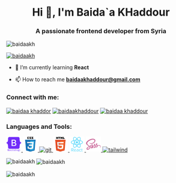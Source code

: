 <h1 align="center">Hi 👋, I'm Baida`a KHaddour</h1>
<h3 align="center">A passionate frontend developer from Syria</h3>

<p align="left"> <img src="https://komarev.com/ghpvc/?username=baidaakh&label=Profile%20views&color=0e75b6&style=flat" alt="baidaakh" /> </p>

<p align="left"> <a href="https://github.com/ryo-ma/github-profile-trophy"><img src="https://github-profile-trophy.vercel.app/?username=baidaakh" alt="baidaakh" /></a> </p>

- 🌱 I’m currently learning **React**

- 📫 How to reach me **baidaakhaddour@gmail.com**

<h3 align="left">Connect with me:</h3>
<p align="left">
<a href="https://linkedin.com/in/baidaa khaddor" target="blank"><img align="center" src="https://raw.githubusercontent.com/rahuldkjain/github-profile-readme-generator/master/src/images/icons/Social/linked-in-alt.svg" alt="baidaa khaddor" height="30" width="40" /></a>
<a href="https://fb.com/baidaakhaddour" target="blank"><img align="center" src="https://raw.githubusercontent.com/rahuldkjain/github-profile-readme-generator/master/src/images/icons/Social/facebook.svg" alt="baidaakhaddour" height="30" width="40" /></a>
<a href="https://instagram.com/baidaa khaddour" target="blank"><img align="center" src="https://raw.githubusercontent.com/rahuldkjain/github-profile-readme-generator/master/src/images/icons/Social/instagram.svg" alt="baidaa khaddour" height="30" width="40" /></a>
</p>

<h3 align="left">Languages and Tools:</h3>
<p align="left"> <a href="https://getbootstrap.com" target="_blank" rel="noreferrer"> <img src="https://raw.githubusercontent.com/devicons/devicon/master/icons/bootstrap/bootstrap-plain-wordmark.svg" alt="bootstrap" width="40" height="40"/> </a> <a href="https://www.w3schools.com/css/" target="_blank" rel="noreferrer"> <img src="https://raw.githubusercontent.com/devicons/devicon/master/icons/css3/css3-original-wordmark.svg" alt="css3" width="40" height="40"/> </a> <a href="https://git-scm.com/" target="_blank" rel="noreferrer"> <img src="https://www.vectorlogo.zone/logos/git-scm/git-scm-icon.svg" alt="git" width="40" height="40"/> </a> <a href="https://www.w3.org/html/" target="_blank" rel="noreferrer"> <img src="https://raw.githubusercontent.com/devicons/devicon/master/icons/html5/html5-original-wordmark.svg" alt="html5" width="40" height="40"/> </a> <a href="https://reactjs.org/" target="_blank" rel="noreferrer"> <img src="https://raw.githubusercontent.com/devicons/devicon/master/icons/react/react-original-wordmark.svg" alt="react" width="40" height="40"/> </a> <a href="https://sass-lang.com" target="_blank" rel="noreferrer"> <img src="https://raw.githubusercontent.com/devicons/devicon/master/icons/sass/sass-original.svg" alt="sass" width="40" height="40"/> </a> <a href="https://tailwindcss.com/" target="_blank" rel="noreferrer"> <img src="https://www.vectorlogo.zone/logos/tailwindcss/tailwindcss-icon.svg" alt="tailwind" width="40" height="40"/> </a> </p>

<p><img align="left" src="https://github-readme-stats.vercel.app/api/top-langs?username=baidaakh&show_icons=true&locale=en&layout=compact" alt="baidaakh" /></p>

<p>&nbsp;<img align="center" src="https://github-readme-stats.vercel.app/api?username=baidaakh&show_icons=true&locale=en" alt="baidaakh" /></p>

<p><img align="center" src="https://github-readme-streak-stats.herokuapp.com/?user=baidaakh&" alt="baidaakh" /></p>

